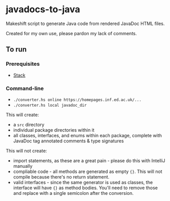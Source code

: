 # javadocs-to-java

Makeshift script to generate Java code from rendered JavaDoc HTML files.

Created for my own use, please pardon my lack of comments.

## To run

### Prerequisites

- [Stack](https://docs.haskellstack.org/en/stable/README/)

### Command-line

- `./converter.hs online https://homepages.inf.ed.ac.uk/...`
- `./converter.hs local javadoc_dir`

This will create:
- a `src` directory
- individual package directories within it
- all classes, interfaces, and enums within each package, complete with JavaDoc tag annotated comments & type signatures

This will not create:
- import statements, as these are a great pain - please do this with IntelliJ manually
- compliable code - all methods are generated as empty `{}`. This will not compile because there's no return statement.
- valid interfaces - since the same generator is used as classes, the interface will have `{}` as method bodies. You'll need to remove those and replace with a single semicolon after the conversion.
